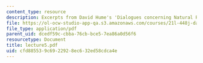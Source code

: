 ```yaml
---
content_type: resource
description: Excerpts from David Hume's 'Dialogues concerning Natural Religion'
file: https://ol-ocw-studio-app-qa.s3.amazonaws.com/courses/21l-448j-darwin-and-design-fall-2003/cfd885539c6922928ec632ed58cdca4e_lecture5.pdf
file_type: application/pdf
parent_uid: dcedf59c-cbba-76cb-bce5-7ea86a0d56f6
resourcetype: Document
title: lecture5.pdf
uid: cfd88553-9c69-2292-8ec6-32ed58cdca4e
---
```

